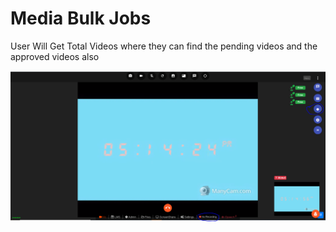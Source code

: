 # Media Bulk Jobs

User Will Get Total Videos where they can find the pending videos and the approved videos also

![](../../.gitbook/assets/image%20%28184%29.png)

